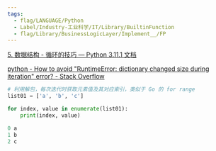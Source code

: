 ```yaml
---
tags:
  - flag/LANGUAGE/Python
  - Label/Industry-工业科学/IT/Library/BuiltinFunction
  - flag/Library/BusinessLogicLayer/Implement__/FP
---
```


[5. 数据结构 - 循环的技巧 — Python 3.11.1 文档](https://docs.python.org/zh-cn/3/tutorial/datastructures.html#tut-loopidioms)

[python - How to avoid "RuntimeError: dictionary changed size during iteration" error? - Stack Overflow](https://stackoverflow.com/questions/11941817/how-to-avoid-runtimeerror-dictionary-changed-size-during-iteration-error)


```python
# 利用解包，每次迭代时获取元素值及其对应索引，类似于 Go 的 for range
list01 = ['a', 'b', 'c']

for index, value in enumerate(list01):
    print(index, value)

0 a
1 b
2 c


```